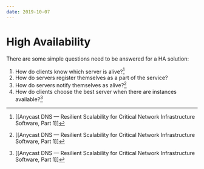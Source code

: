 ```yaml
---
date: 2019-10-07
---
```

# High Availability

There are some simple questions need to be answered for a HA solution:
1. How do clients know which server is alive?[^0FC935AD12D9]
2. How do servers register themselves as a part of the service?
3. How do servers notify themselves as alive?[^0FC935AD12D9]
4. How do clients choose the best server when there are instances available?[^0FC935AD12D9]



[^0FC935AD12D9]: [[Anycast DNS — Resilient Scalability for Critical Network Infrastructure Software, Part 1]]

